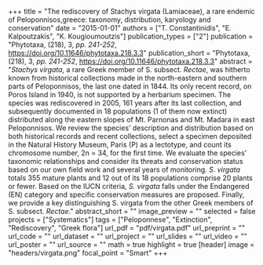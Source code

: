 +++
title = "The rediscovery of Stachys virgata (Lamiaceae), a rare endemic of Peloponnisos,greece: taxonomy, distribution, karyology and conservation"
date = "2015-01-01"
authors = ["T. Constantinidis", "E. Kalpoutzakis", "K. Kougioumoutzis"]
publication_types = ["2"]
publication = "Phytotaxa, (218), 3, _pp. 241-252_, https://doi.org/10.11646/phytotaxa.218.3.3"
publication_short = "Phytotaxa, (218), 3, _pp. 241-252_, https://doi.org/10.11646/phytotaxa.218.3.3"
abstract = "*Stachys virgata*, a rare Greek member of S. subsect. *Rectae*, was hitherto known from historical collections made in the north-eastern and southern parts of Peloponnisos, the last one dated in 1844. Its only recent record, on Poros Island in 1940, is not supported by a herbarium specimen. The species was rediscovered in 2005, 161 years after its last collection, and subsequently documented in 18 populations (1 of them now extinct) distributed along the eastern slopes of Mt. Parnonas and Mt. Madara in east Peloponnisos. We review the species’ description and distribution based on both historical records and recent collections, select a specimen deposited in the Natural History Museum, Paris (P) as a lectotype, and count its chromosome number, 2n = 34, for the first time. We evaluate the species’ taxonomic relationships and consider its threats and conservation status based on our own field work and several years of monitoring. *S. virgata* totals 355 mature plants and 12 out of its 18 populations comprise 20 plants or fewer. Based on the IUCN criteria, *S. virgata* falls under the Endangered (EN) category and specific conservation measures are proposed. Finally, we provide a key distinguishing S. virgata from the other Greek members of S. subsect. *Rectae*."
abstract_short = ""
image_preview = ""
selected = false
projects = ["Systematics"]
tags = ["Peloponnese", "Extinction", "Rediscovery", "Greek flora"]
url_pdf = "pdf/virgata.pdf"
url_preprint = ""
url_code = ""
url_dataset = ""
url_project = ""
url_slides = ""
url_video = ""
url_poster = ""
url_source = ""
math = true
highlight = true
[header]
image = "headers/virgata.png"
focal_point = "Smart"
+++
